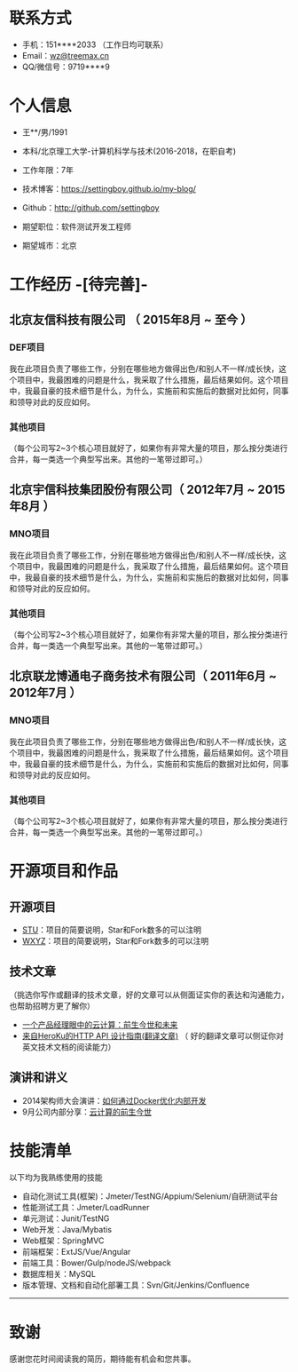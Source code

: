 
# 联系方式


- 手机：151****2033 （工作日均可联系）
- Email：wz@treemax.cn 
- QQ/微信号：9719****9


# 个人信息

 - 王**/男/1991
 - 本科/北京理工大学-计算机科学与技术(2016-2018，在职自考)
 - 工作年限：7年
 - 技术博客：https://settingboy.github.io/my-blog/
 - Github：http://github.com/settingboy

 - 期望职位：软件测试开发工程师
 - 期望城市：北京


# 工作经历 -[待完善]-

## 北京友信科技有限公司 （ 2015年8月 ~ 至今 ）

### DEF项目 
我在此项目负责了哪些工作，分别在哪些地方做得出色/和别人不一样/成长快，这个项目中，我最困难的问题是什么，我采取了什么措施，最后结果如何。这个项目中，我最自豪的技术细节是什么，为什么，实施前和实施后的数据对比如何，同事和领导对此的反应如何。


### 其他项目

（每个公司写2~3个核心项目就好了，如果你有非常大量的项目，那么按分类进行合并，每一类选一个典型写出来。其他的一笔带过即可。）

  
## 北京宇信科技集团股份有限公司（ 2012年7月 ~ 2015年8月 ）

### MNO项目 
我在此项目负责了哪些工作，分别在哪些地方做得出色/和别人不一样/成长快，这个项目中，我最困难的问题是什么，我采取了什么措施，最后结果如何。这个项目中，我最自豪的技术细节是什么，为什么，实施前和实施后的数据对比如何，同事和领导对此的反应如何。


### 其他项目

（每个公司写2~3个核心项目就好了，如果你有非常大量的项目，那么按分类进行合并，每一类选一个典型写出来。其他的一笔带过即可。）
  
    
## 北京联龙博通电子商务技术有限公司（ 2011年6月 ~ 2012年7月 ）

### MNO项目 
我在此项目负责了哪些工作，分别在哪些地方做得出色/和别人不一样/成长快，这个项目中，我最困难的问题是什么，我采取了什么措施，最后结果如何。这个项目中，我最自豪的技术细节是什么，为什么，实施前和实施后的数据对比如何，同事和领导对此的反应如何。


### 其他项目

（每个公司写2~3个核心项目就好了，如果你有非常大量的项目，那么按分类进行合并，每一类选一个典型写出来。其他的一笔带过即可。）
  
# 开源项目和作品

## 开源项目

  - [STU](http://github.com/yourname/projectname)：项目的简要说明，Star和Fork数多的可以注明
  - [WXYZ](http://github.com/yourname/projectname)：项目的简要说明，Star和Fork数多的可以注明

## 技术文章
（挑选你写作或翻译的技术文章，好的文章可以从侧面证实你的表达和沟通能力，也帮助招聘方更了解你）

- [一个产品经理眼中的云计算：前生今世和未来](http://get.jobdeer.com/706.get)
- [来自HeroKu的HTTP API 设计指南(翻译文章)](http://get.jobdeer.com/343.get) （ 好的翻译文章可以侧证你对英文技术文档的阅读能力）

## 演讲和讲义

  - 2014架构师大会演讲：[如何通过Docker优化内部开发](http://ftqq.com)
  - 9月公司内部分享：[云计算的前生今世](http://ftqq.com)
    
    
# 技能清单

以下均为我熟练使用的技能

- 自动化测试工具(框架)：Jmeter/TestNG/Appium/Selenium/自研测试平台
- 性能测试工具：Jmeter/LoadRunner
- 单元测试：Junit/TestNG
- Web开发：Java/Mybatis
- Web框架：SpringMVC
- 前端框架：ExtJS/Vue/Angular
- 前端工具：Bower/Gulp/nodeJS/webpack
- 数据库相关：MySQL
- 版本管理、文档和自动化部署工具：Svn/Git/Jenkins/Confluence
      
---      
# 致谢
感谢您花时间阅读我的简历，期待能有机会和您共事。
      
